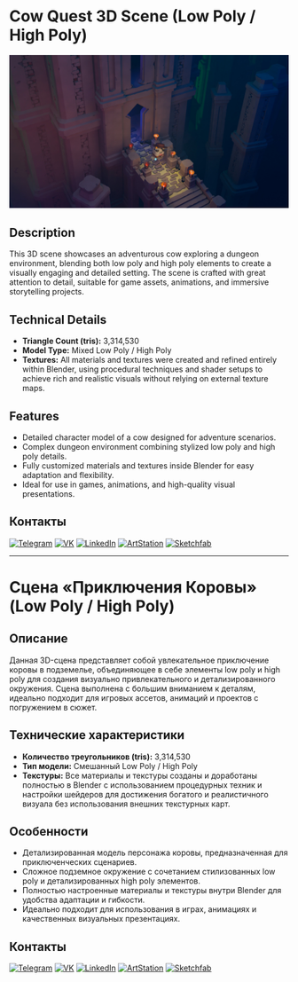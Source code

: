 # Cow Quest 3D Scene (Low Poly / High Poly)

![Project Preview](https://github.com/RgAnna/cow-quest-3d-scene/blob/main/Render/cow-quest-3d-scene_04.jpg)

## Description

This 3D scene showcases an adventurous cow exploring a dungeon environment, blending both low poly and high poly elements to create a visually engaging and detailed setting. The scene is crafted with great attention to detail, suitable for game assets, animations, and immersive storytelling projects.

## Technical Details

- **Triangle Count (tris):** 3,314,530  
- **Model Type:** Mixed Low Poly / High Poly  
- **Textures:** All materials and textures were created and refined entirely within Blender, using procedural techniques and shader setups to achieve rich and realistic visuals without relying on external texture maps.

## Features

- Detailed character model of a cow designed for adventure scenarios.  
- Complex dungeon environment combining stylized low poly and high poly details.  
- Fully customized materials and textures inside Blender for easy adaptation and flexibility.  
- Ideal for use in games, animations, and high-quality visual presentations.


## Контакты

[![Telegram](https://img.shields.io/badge/-Telegram-2CA5E0?style=flat&logo=telegram&logoColor=white)](https://t.me/RgAnna_Art)
[![VK](https://img.shields.io/badge/-VK-4C75A3?style=flat&logo=vk&logoColor=white)](https://vk.com/rganna_art)
[![LinkedIn](https://img.shields.io/badge/-LinkedIn-0077B5?style=flat&logo=linkedin&logoColor=white)](https://www.linkedin.com/in/anna-rogova-487090370/)
[![ArtStation](https://img.shields.io/badge/-ArtStation-13AFF0?style=flat&logo=artstation&logoColor=white)](https://www.artstation.com/rganna)
[![Sketchfab](https://img.shields.io/badge/-Sketchfab-000000?style=flat&logo=sketchfab&logoColor=white)](https://sketchfab.com/RgAnna)


---

# Сцена «Приключения Коровы» (Low Poly / High Poly)

## Описание

Данная 3D-сцена представляет собой увлекательное приключение коровы в подземелье, объединяющее в себе элементы low poly и high poly для создания визуально привлекательного и детализированного окружения. Сцена выполнена с большим вниманием к деталям, идеально подходит для игровых ассетов, анимаций и проектов с погружением в сюжет.

## Технические характеристики

- **Количество треугольников (tris):** 3,314,530  
- **Тип модели:** Смешанный Low Poly / High Poly  
- **Текстуры:** Все материалы и текстуры созданы и доработаны полностью в Blender с использованием процедурных техник и настройки шейдеров для достижения богатого и реалистичного визуала без использования внешних текстурных карт.

## Особенности

- Детализированная модель персонажа коровы, предназначенная для приключенческих сценариев.  
- Сложное подземное окружение с сочетанием стилизованных low poly и детализированных high poly элементов.  
- Полностью настроенные материалы и текстуры внутри Blender для удобства адаптации и гибкости.  
- Идеально подходит для использования в играх, анимациях и качественных визуальных презентациях.



## Контакты

[![Telegram](https://img.shields.io/badge/-Telegram-2CA5E0?style=flat&logo=telegram&logoColor=white)](https://t.me/RgAnna_Art)
[![VK](https://img.shields.io/badge/-VK-4C75A3?style=flat&logo=vk&logoColor=white)](https://vk.com/rganna_art)
[![LinkedIn](https://img.shields.io/badge/-LinkedIn-0077B5?style=flat&logo=linkedin&logoColor=white)](https://www.linkedin.com/in/anna-rogova-487090370/)
[![ArtStation](https://img.shields.io/badge/-ArtStation-13AFF0?style=flat&logo=artstation&logoColor=white)](https://www.artstation.com/rganna)
[![Sketchfab](https://img.shields.io/badge/-Sketchfab-000000?style=flat&logo=sketchfab&logoColor=white)](https://sketchfab.com/RgAnna)


